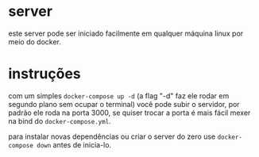 # server
este server pode ser iniciado facilmente em qualquer máquina linux por meio do docker.

# instruções
com um simples `docker-compose up -d` (a flag "-d" faz ele rodar em segundo plano sem ocupar o terminal) você pode subir o servidor, por padrão ele roda na porta 3000, se quiser trocar a porta é mais fácil mexer na bind do `docker-compose.yml`.

para instalar novas dependências ou criar o server do zero use `docker-compose down` antes de inicia-lo.

